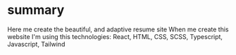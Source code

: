 # summary
Here me create the beautiful, and adaptive resume site
When me create this website I'm using this technologies: React, HTML, CSS, SCSS, Typescript, Javascript, Tailwind
